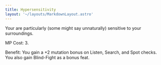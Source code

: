 ```yaml
---
title: Hypersensitivity
layout: '~/layouts/MarkdownLayout.astro'
---
```

Your are particularly (some might say unnaturally) sensitive to your
surroundings.

MP Cost: 3.

Benefit: You gain a +2 mutation bonus on Listen, Search, and Spot checks. You
also gain Blind-Fight as a bonus feat.

